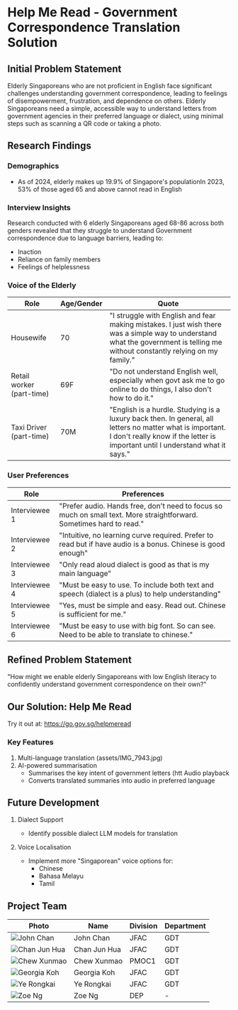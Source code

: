 
# Help Me Read - Government Correspondence Translation Solution

## Initial Problem Statement
Elderly Singaporeans who are not proficient in English face significant challenges understanding government correspondence, leading to feelings of disempowerment, frustration, and dependence on others. Elderly Singaporeans need a simple, accessible way to understand letters from government agencies in their preferred language or dialect, using minimal steps such as scanning a QR code or taking a photo.

## Research Findings

### Demographics
- As of 2024, elderly makes up 19.9% of Singapore's populationIn 2023, 53% of those aged 65 and above cannot read in English

### Interview Insights
Research conducted with 6 elderly Singaporeans aged 68-86 across both genders revealed that they struggle to understand Government correspondence due to language barriers, leading to:
- Inaction
- Reliance on family members
- Feelings of helplessness

### Voice of the Elderly

| Role | Age/Gender | Quote |
|------|------------|-------|
| Housewife | 70 | "I struggle with English and fear making mistakes. I just wish there was a simple way to understand what the government is telling me without constantly relying on my family." |
| Retail worker (part-time) | 69F | "Do not understand English well, especially when govt ask me to go online to do things, I also don't how to do it." |
| Taxi Driver (part-time) | 70M | "English is a hurdle. Studying is a luxury back then. In general, all letters no matter what is important. I don't really know if the letter is important until I understand what it says." |

### User Preferences

| Role | Preferences |
|------|-------------|
| Interviewee 1 | "Prefer audio. Hands free, don't need to focus so much on small text. More straightforward. Sometimes hard to read." |
| Interviewee 2 | "Intuitive, no learning curve required. Prefer to read but if have audio is a bonus. Chinese is good enough" |
| Interviewee 3 | "Only read aloud dialect is good as that is my main language" |
| Interviewee 4 | "Must be easy to use. To include both text and speech (dialect is a plus) to help understanding" |
| Interviewee 5 | "Yes, must be simple and easy. Read out. Chinese is sufficient for me." |
| Interviewee 6 | "Must be easy to use with big font. So can see. Need to be able to translate to chinese." |

## Refined Problem Statement
"How might we enable elderly Singaporeans with low English literacy to confidently understand government correspondence on their own?"

## Our Solution: Help Me Read
Try it out at: https://go.gov.sg/helpmeread

### Key Features

1. Multi-language translation
(assets/IMG_7943.jpg)
2. AI-powered summarisation
   - Summarises the key intent of government letters (htt
 Audio playback
   - Converts translated summaries into audio in preferred language

## Future Development
1. Dialect Support
   - Identify possible dialect LLM models for translation

2. Voice Localisation
   - Implement more "Singaporean" voice options for:
     - Chinese
     - Bahasa Melayu
     - Tamil

## Project Team

| Photo | Name | Division | Department |
|-------|------|-----------|------------|
| ![John Chan](/images/john-chan.jpg) | John Chan | JFAC | GDT |
| ![Chan Jun Hua](/images/chan-jun-hua.jpg) | Chan Jun Hua | JFAC | GDT |
| ![Chew Xunmao](/images/chew-xunmao.jpg) | Chew Xunmao | PMOC1 | GDT |
| ![Georgia Koh](/images/georgia-koh.jpg) | Georgia Koh | JFAC | GDT |
| ![Ye Rongkai](/images/ye-rongkai.jpg) | Ye Rongkai | JFAC | GDT |
| ![Zoe Ng](/images/zoe-ng.jpg) | Zoe Ng | DEP | - |
